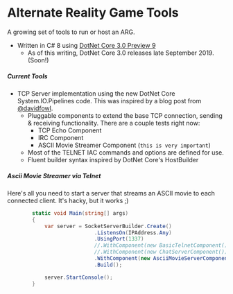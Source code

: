 # Alternate Reality Game Tools
A growing set of tools to run or host an ARG. 

* Written in C# 8 using [DotNet Core 3.0 Preview 9](https://github.com/dotnet/corefx)
  * As of this writing, DotNet Core 3.0 releases late September 2019. (Soon!)
 
##### Current Tools

* TCP Server implementation using the new DotNet Core System.IO.Pipelines code. This was inspired by a blog post from [@davidfowl](http://twitter.com/davidfowl).
  * Pluggable components to extend the base TCP connection, sending & receiving functionality. There are a couple tests right now:
    * TCP Echo Component
    * IRC Component
    * ASCII Movie Streamer Component (`this is very important`)
  * Most of the TELNET IAC commands and options are defined for use.
  * Fluent builder syntax inspired by DotNet Core's HostBuilder
  
##### Ascii Movie Streamer via Telnet
Here's all you need to start a server that streams an ASCII movie to each connected client. It's hacky, but it works ;)

````` csharp
        static void Main(string[] args)
        {
            var server = SocketServerBuilder.Create()
                            .ListensOn(IPAddress.Any)
                            .UsingPort(1337)
                            //.WithComponent(new BasicTelnetComponent()) // sends IAC WONT ECHO etc.
                            //.WithComponent(new ChatServerComponent()) // very basic
                            .WithComponent(new AsciiMovieServerComponent())
                            .Build();

            server.StartConsole();
        }
`````
